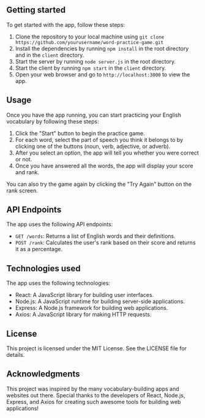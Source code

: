 ## Getting started

To get started with the app, follow these steps:

1. Clone the repository to your local machine using `git clone https://github.com/yourusername/word-practice-game.git`
2. Install the dependencies by running `npm install` in the root directory and in the `client` directory.
3. Start the server by running `node server.js` in the root directory.
4. Start the client by running `npm start` in the `client` directory.
5. Open your web browser and go to `http://localhost:3000` to view the app.

## Usage

Once you have the app running, you can start practicing your English vocabulary by following these steps:

1. Click the "Start" button to begin the practice game.
2. For each word, select the part of speech you think it belongs to by clicking one of the buttons (noun, verb, adjective, or adverb).
3. After you select an option, the app will tell you whether you were correct or not.
4. Once you have answered all the words, the app will display your score and rank.

You can also try the game again by clicking the "Try Again" button on the rank screen.

## API Endpoints

The app uses the following API endpoints:

- `GET /words`: Returns a list of English words and their definitions.
- `POST /rank`: Calculates the user's rank based on their score and returns it as a percentage.

## Technologies used

The app uses the following technologies:

- React: A JavaScript library for building user interfaces.
- Node.js: A JavaScript runtime for building server-side applications.
- Express: A Node.js framework for building web applications.
- Axios: A JavaScript library for making HTTP requests.

## License

This project is licensed under the MIT License. See the LICENSE file for details.

## Acknowledgments

This project was inspired by the many vocabulary-building apps and websites out there. Special thanks to the developers of React, Node.js, Express, and Axios for creating such awesome tools for building web applications!